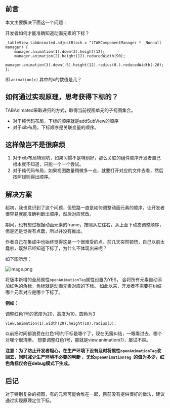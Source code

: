 ## 前言

本文主要解决下面这一个问题：

开发者如何才能准确知道动画元素的下标？

```
_tableView.tabAnimated.adjustBlock = ^(TABComponentManager * _Nonnull manager) {
    manager.animation(1).down(3).height(12);
    manager.animation(2).height(12).reducedWidth(90);
    manager.animation(3).down(-5).height(12).radius(0.).reducedWidth(-20);
};  
```
即 `animation(x)` 其中的x的数值是几？

## 如何通过实现原理，思考获得下标的？

TABAnimated采取递归的方式，取得当前视图单元的子视图集合。

- 对于纯代码布局，下标的顺序就是addSubView的顺序
- 对于xib布局，下标顺序是关联变量的顺序。

## 这样做岂不是很麻烦
1. 对于xib布局特别坑，如果习惯不是特别好，那么关联的组件顺序开发者自己根本就不知道，只能一个一个尝试。
2. 对于纯代码布局，如果视图数量稍微多一点，就要打开对应的文件去看，然后按照规则得出顺序。

## 解决方案

起初，我也意识到了这个问题，但思路一直是如何调整动画元素的顺序，让开发者很容易就能准确判断出顺序，然后对应修改。

期间，也有想过根据动画元素的frame，按照从左往右，从上至下动态调整顺序，但是还是觉得有点蠢，所以并没有推出。

作者自己在集成中也始终觉得这是一个很难受的点。前几天突然顿悟，自己以前太蠢啦，既然已经知道下标了，为什么不体现出来呢？


如下图所示：

![image.png](https://upload-images.jianshu.io/upload_images/5632003-5b1eabe64d3a04ed.png?imageMogr2/auto-orient/strip%7CimageView2/2/w/1240)


将版本新增的全局属性`openAnimationTag`属性设置为YES，
会将所有元素自动添加红色的角标，角标就是动画元素对应的下标。
如此以来，开发者不需要在纠结哪个元素对应是哪个下标了。

**例如：**

调整红色1号的宽度为20，高度为10，圆角为3

```
view.animation(1).width(20).height(10).radius(3);
```
以前把时间都浪费在红色1号的下标是哪个了，现在无需纠结，一眼看过去，哪个对哪个很清晰。
想要调整红色1号，那就是view.animation(1)，屡试不爽。

**注意：为了防止开发者粗心，在生产环境下没有及时将属性`openAnimationTag`改回去，同时减少生产环境不必要的判断
，无论`openAnimationTag `的值为多少，红色角标仅会在debug模式下生成。**

## 后记
对于特别复杂的视图，有的元素可能会堆在一起，目前没有提供很好的做法，建议通过实现原理定位下标。